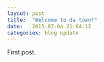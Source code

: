 ```yaml
---
layout: post
title:  "Welcome to da town!"
date:   2015-07-04 21:04:12
categories: blog update
---
```

First post.
